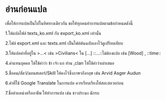 # อ่านก่อนแปล

<p>เพื่อให้การแปลเป็นไปในทิศทางเดียวกัน ขอให้ทุกคนทำการแปลตามข้อกำหนดดังนี้</p>
<p>1.ให้แปลไฟล์ texts_ko.xml กับ export_ko.xml เท่านั้น</p>
<p>2.ไฟล์ export.xml และ texts.xml เป็นไฟล์ต้นฉบับเอาไว้ดูเปรียบเทียบ</p>
<p>3.ให้แปลคำที่อยู่ใน >...< เช่น >Civilians< ใน [...] ::...::ไม่ต้องแปล เช่น [Wood] , ::time::</p>
<p>4.คำแทนบุคคล ให้ใช้คำว่า ข้า เจ้า แก ท่าน ,clan ให้ใช้คำว่าเผ่าเสมอ</p>
<p>5.ชื่อคน/สัตว์/มอนสเตอร์/Skill ให้คงไว้ซึ่งภาษาอังกฤษ เช่น  Arvid Asger Audun</p>
<p>6.คำที่ใช้ Google Translate ในการแปล ควรเรียบเรียงให้สละสลวยก่อน</p>
<p>7.ชื่อตำแหน่งหรืออาชีพ ให้ทำการแปล เช่น ชาวประมง นักรบ</p>
